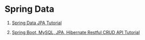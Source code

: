 # Spring Data

1. [Spring Data JPA Tutorial](https://www.petrikainulainen.net/spring-data-jpa-tutorial/)

2. [Spring Boot, MySQL, JPA, Hibernate Restful CRUD API Tutorial](https://www.callicoder.com/spring-boot-rest-api-tutorial-with-mysql-jpa-hibernate/)